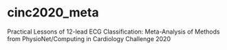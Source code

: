 # cinc2020_meta
Practical Lessons of 12-lead ECG Classification: Meta-Analysis of Methods from PhysioNet/Computing in Cardiology Challenge 2020
